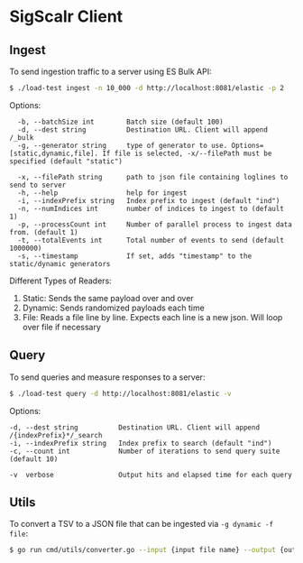# SigScalr Client

## Ingest

To send ingestion traffic to a server using ES Bulk API:
```bash
$ ./load-test ingest -n 10_000 -d http://localhost:8081/elastic -p 2
```

Options:
```
  -b, --batchSize int        Batch size (default 100)
  -d, --dest string          Destination URL. Client will append /_bulk
  -g, --generator string     type of generator to use. Options=[static,dynamic,file]. If file is selected, -x/--filePath must be specified (default "static")
  
  -x, --filePath string      path to json file containing loglines to send to server
  -h, --help                 help for ingest
  -i, --indexPrefix string   Index prefix to ingest (default "ind")
  -n, --numIndices int       number of indices to ingest to (default 1)
  -p, --processCount int     Number of parallel process to ingest data from. (default 1)
  -t, --totalEvents int      Total number of events to send (default 1000000)
  -s, --timestamp            If set, adds "timestamp" to the static/dynamic generators
```

Different Types of Readers:

1. Static: Sends the same payload over and over
2. Dynamic: Sends randomized payloads each time
3. File: Reads a file line by line. Expects each line is a new json. Will loop over file if necessary

## Query

To send queries and measure responses to a server:
```bash
$ ./load-test query -d http://localhost:8081/elastic -v
```


Options:
```
-d, --dest string          Destination URL. Client will append /{indexPrefix}*/_search
-i, --indexPrefix string   Index prefix to search (default "ind")
-c, --count int            Number of iterations to send query suite (default 10)

-v  verbose                Output hits and elapsed time for each query
```


## Utils

To convert a TSV to a JSON file that can be ingested via `-g dynamic -f file`:
```bash
$ go run cmd/utils/converter.go --input {input file name} --output {output file name}
```